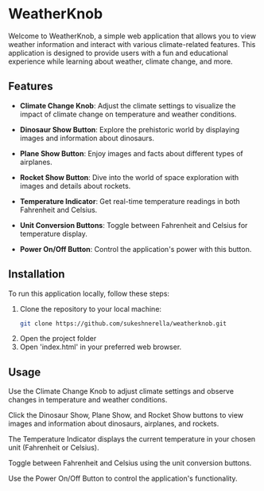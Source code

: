 # WeatherKnob

Welcome to WeatherKnob, a simple web application that allows you to view weather information and interact with various climate-related features. This application is designed to provide users with a fun and educational experience while learning about weather, climate change, and more.

## Features

- **Climate Change Knob**: Adjust the climate settings to visualize the impact of climate change on temperature and weather conditions.

- **Dinosaur Show Button**: Explore the prehistoric world by displaying images and information about dinosaurs.

- **Plane Show Button**: Enjoy images and facts about different types of airplanes.

- **Rocket Show Button**: Dive into the world of space exploration with images and details about rockets.

- **Temperature Indicator**: Get real-time temperature readings in both Fahrenheit and Celsius.

- **Unit Conversion Buttons**: Toggle between Fahrenheit and Celsius for temperature display.

- **Power On/Off Button**: Control the application's power with this button.

## Installation

To run this application locally, follow these steps:

1. Clone the repository to your local machine:
   ```bash
   git clone https://github.com/sukeshnerella/weatherknob.git
2. Open the project folder
3. Open 'index.html' in your preferred web browser.

## Usage

Use the Climate Change Knob to adjust climate settings and observe changes in temperature and weather conditions.

Click the Dinosaur Show, Plane Show, and Rocket Show buttons to view images and information about dinosaurs, airplanes, and rockets.

The Temperature Indicator displays the current temperature in your chosen unit (Fahrenheit or Celsius).

Toggle between Fahrenheit and Celsius using the unit conversion buttons.

Use the Power On/Off Button to control the application's functionality.
